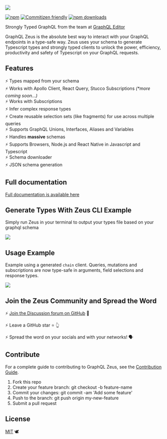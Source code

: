 ![](images/zeus-logo.png)

[![npm](https://img.shields.io/npm/v/graphql-zeus.svg?style=flat-square)](https://www.npmjs.com/package/graphql-zeus) [![Commitizen friendly](https://img.shields.io/badge/commitizen-friendly-brightgreen.svg?style=flat-square)](http://commitizen.github.io/cz-cli/) [![npm downloads](https://img.shields.io/npm/dt/graphql-zeus.svg?style=flat-square)](https://www.npmjs.com/package/graphql-zeus)

Strongly Typed GraphQL from the team at [GraphQL Editor](https://graphqleditor.com/?utm_source=graphql_zeus_github)

GraphQL Zeus is the absolute best way to interact with your GraphQL endpoints in a type-safe way. Zeus uses your schema to generate Typescript types and strongly typed clients to unlock the power, efficiency, productivity and safety of Typescript on your GraphQL requests.

## Features

⚡️ Types mapped from your schema <br/>
⚡️ Works with Apollo Client, React Query, Stucco Subscriptions _(\*more coming soon...)_<br/>
⚡️ Works with Subscriptions <br/>
⚡️ Infer complex response types <br/>
⚡️ Create reusable selection sets (like fragments) for use across multiple queries <br/>
⚡️ Supports GraphQL Unions, Interfaces, Aliases and Variables<br/>
⚡️ Handles **massive** schemas <br/>
⚡️ Supports Browsers, Node.js and React Native in Javascript and Typescript <br/>
⚡️ Schema downloader <br/>
⚡️ JSON schema generation <br/>

## Full documentation

[Full documentation is available here](https://zeus.graphqleditor.com)

## Generate Types With Zeus CLI Example

Simply run Zeus in your terminal to output your types file based on your graphql schema

![](images/zeus-bash-command.png)

## Usage Example

Example using a generated `chain` client. Queries, mutations and subscriptions are now type-safe in arguments, field selections and response types.

![](images/example.png)

## Join the Zeus Community and Spread the Word

⚡️ [Join the Discussion forum on GitHub](https://github.com/graphql-editor/graphql-zeus/discussions) 📣

⚡️ Leave a GitHub star ⭐️ 👆

⚡️ Spread the word on your socials and with your networks! 🗣

## Contribute

For a complete guide to contributing to GraphQL Zeus, see the [Contribution Guide](CONTRIBUTING.md).

1.  Fork this repo
2.  Create your feature branch: git checkout -b feature-name
3.  Commit your changes: git commit -am 'Add some feature'
4.  Push to the branch: git push origin my-new-feature
5.  Submit a pull request

## License

[MIT](https://opensource.org/licenses/MIT) 🕊
